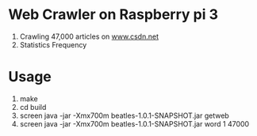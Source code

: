 # Web Crawler on Raspberry pi 3
  1. Crawling 47,000 articles on www.csdn.net
  2. Statistics Frequency

# Usage
  1. make
  2. cd build
  3. screen java -jar -Xmx700m beatles-1.0.1-SNAPSHOT.jar getweb
  4. screen java -jar -Xmx700m beatles-1.0.1-SNAPSHOT.jar word 1 47000
